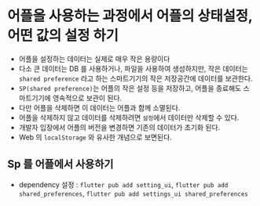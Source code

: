 # 어플을 사용하는 과정에서 어플의 상태설정, 어떤 값의 설정 하기

- 어플을 설정하는 데이터는 실제로 매우 작은 용량이다
- 다소 큰 데이터는 DB 를 사용하거나, 파일을 사용하여 생성하지만, 작은 데이터는 `shared preference` 라고 하는 스마트기기의 작은 저장공간에 데이터를 보관한다.
- `SP(shared preference)`는 어플의 작은 설정 등을 저장하고, 어플을 종료해도 스마트기기에 영속적으로 보관이 된다.
- 다만 어플을 삭제하면 이 데이터는 어플과 함께 소멸된다.
- 어플을 삭제하지 않고 데이터를 삭제하려면 `설정`에서 데이터만 삭제할 수 있다.
- 개발자 입장에서 어플의 버전을 변경하면 기존의 데이터가 초기화 된다.
- Web 의 `localStorage` 와 유사한 개념으로 보면된다.

## Sp 를 어플에서 사용하기

- dependency 설정 : `flutter pub add setting_ui`, `flutter pub add shared_preferences`, `flutter pub add settings_ui shared_preferences`
